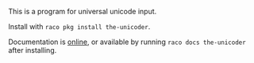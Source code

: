 This is a program for universal unicode input.

Install with `raco pkg install the-unicoder`.

Documentation is [online](http://docs.racket-lang.org/the-unicoder/index.html), or
available by running `raco docs the-unicoder` after installing.
